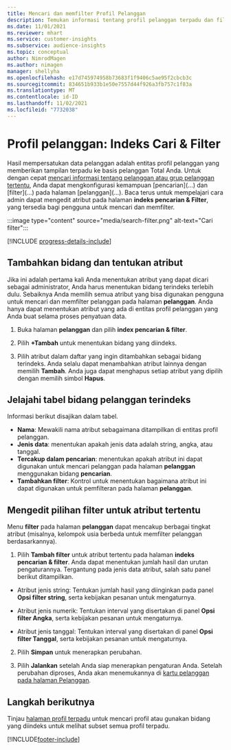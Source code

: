 ```yaml
---
title: Mencari dan memfilter Profil Pelanggan
description: Temukan informasi tentang profil pelanggan terpadu dan filter untuk atribut tertentu dengan cepat.
ms.date: 11/01/2021
ms.reviewer: mhart
ms.service: customer-insights
ms.subservice: audience-insights
ms.topic: conceptual
author: NimrodMagen
ms.author: nimagen
manager: shellyha
ms.openlocfilehash: e17d745974958b73683f1f9406c5ae95f2cbcb3c
ms.sourcegitcommit: 834651b933b1e50e7557d44f926a3fb757c1f83a
ms.translationtype: MT
ms.contentlocale: id-ID
ms.lasthandoff: 11/02/2021
ms.locfileid: "7732038"
---
```

# <a name="customer-profiles-search--filter-index"></a>Profil pelanggan: Indeks Cari & Filter

Hasil mempersatukan data pelanggan adalah entitas profil pelanggan yang memberikan tampilan terpadu ke basis pelanggan Total Anda. Untuk dengan cepat [mencari informasi tentang pelanggan atau grup pelanggan tertentu](customer-profiles.md), Anda dapat mengkonfigurasi kemampuan [pencarian\]\(...\) dan [filter\]\(...\) pada halaman [pelanggan\]\(...\). Baca terus untuk mempelajari cara admin dapat mengedit atribut pada halaman **indeks pencarian & Filter**, yang tersedia bagi pengguna untuk mencari dan memfilter.

   :::image type="content" source="media/search-filter.png" alt-text="Cari filter":::

[!INCLUDE [progress-details-include](../includes/progress-details-pane.md)]

## <a name="add-fields-and-specify-attributes"></a>Tambahkan bidang dan tentukan atribut

Jika ini adalah pertama kali Anda menentukan atribut yang dapat dicari sebagai administrator, Anda harus menentukan bidang terindeks terlebih dulu. Sebaiknya Anda memilih semua atribut yang bisa digunakan pengguna untuk mencari dan memfilter pelanggan pada halaman **pelanggan**. Anda hanya dapat menentukan atribut yang ada di entitas profil pelanggan yang Anda buat selama proses penyatuan data.

1. Buka halaman **pelanggan** dan pilih **index pencarian & filter**.

2. Pilih **+Tambah** untuk menentukan bidang yang diindeks.

3. Pilih atribut dalam daftar yang ingin ditambahkan sebagai bidang terindeks. Anda selalu dapat menambahkan atribut lainnya dengan memilih **Tambah**. Anda juga dapat menghapus setiap atribut yang dipilih dengan memilih simbol **Hapus**.

## <a name="explore-the-indexed-customer-fields-table"></a>Jelajahi tabel bidang pelanggan terindeks

Informasi berikut disajikan dalam tabel.

- **Nama**: Mewakili nama atribut sebagaimana ditampilkan di entitas profil pelanggan.
- **Jenis data**: menentukan apakah jenis data adalah string, angka, atau tanggal.
- **Tercakup dalam pencarian**: menentukan apakah atribut ini dapat digunakan untuk mencari pelanggan pada halaman **pelanggan** menggunakan bidang **pencarian**.
- **Tambahkan filter**: Kontrol untuk menentukan bagaimana atribut ini dapat digunakan untuk pemfilteran pada halaman **pelanggan**.

## <a name="editing-filtering-options-for-a-given-attribute"></a>Mengedit pilihan filter untuk atribut tertentu

Menu **filter** pada halaman **pelanggan** dapat mencakup berbagai tingkat atribut (misalnya, kelompok usia berbeda untuk memfilter pelanggan berdasarkannya).

1. Pilih **Tambah filter** untuk atribut tertentu pada halaman **indeks pencarian & filter**. Anda dapat menentukan jumlah hasil dan urutan pengaturannya. Tergantung pada jenis data atribut, salah satu panel berikut ditampilkan.

- Atribut jenis string: Tentukan jumlah hasil yang diinginkan pada panel **Opsi filter string**, serta kebijakan pesanan untuk mengaturnya.

- Atribut jenis numerik: Tentukan interval yang disertakan di panel **Opsi filter Angka**, serta kebijakan pesanan untuk mengaturnya.

- Atribut jenis tanggal: Tentukan interval yang disertakan di panel **Opsi filter Tanggal**, serta kebijakan pesanan untuk mengaturnya.

2. Pilih **Simpan** untuk menerapkan perubahan.

3. Pilih **Jalankan** setelah Anda siap menerapkan pengaturan Anda. Setelah perubahan diproses, Anda akan menemukannya di [kartu pelanggan pada halaman Pelanggan](customer-profiles.md). 

## <a name="next-steps"></a>Langkah berikutnya

Tinjau [halaman profil terpadu](customer-profiles.md) untuk mencari profil atau gunakan bidang yang diindeks untuk melihat subset semua profil terpadu.


[!INCLUDE[footer-include](../includes/footer-banner.md)]
